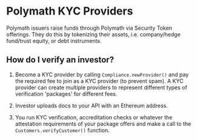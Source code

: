 # Polymath KYC Providers

Polymath issuers raise funds through Polymath via Security Token offerings. They
do this by tokenizing their assets, i.e. company/hedge fund/trust equity, or
debt instruments.

## How do I verify an investor?

1. Become a KYC provider by calling `Compliance.newProvider()` and pay the
   required fee to join as a KYC provider (to prevent spam). A KYC provider can
   create multiple providers to represent different types of verification
   'packages' for different fees.

2. Investor uploads docs to your API with an Ethereum address.

3. You run KYC verification, accreditation checks or whatever the attestation
   requirements of your package offers and make a call to the
   `Customers.verifyCustomer()` function.
